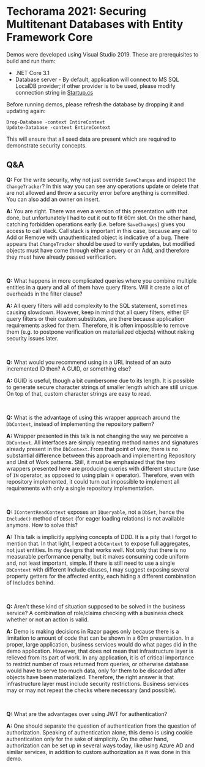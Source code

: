 # Techorama 2021: Securing Multitenant Databases with Entity Framework Core

Demos were developed using Visual Studio 2019. These are prerequisites to build and run them:
  - .NET Core 3.1
  - Database server - By default, application will connect to MS SQL LocalDB provider; if other provider is to be used, please modify connection string in [Startup.cs](https://github.com/zoran-horvat/conf-techorama-2021/blob/master/01%20Initial/Demo/Startup.cs "Startup.cs")

Before running demos, please refresh the database by dropping it and updating again:

    Drop-Database -context EntireContext
    Update-Database -context EntireContext

This will ensure that all seed data are present which are required to demonstrate security concepts.

## Q&A

**Q:** For the write security, why not just override `SaveChanges` and inspect the `ChangeTracker`? In this way you can see any operations update or delete that are not allowed and throw a security error before anything is committed. You can also add an owner on insert.

**A:** You are right. There was even a version of this presentation with that done, but unfortunately I had to cut it out to fit 60m slot. On the other hand, catching forbidden operations early (i.e. before `SaveChanges`) gives you access to call stack. Call stack is important in this case, because any call to Add or Remove with unauthenticated object is indicative of a bug. There appears that `ChangeTracker` should be used to verify updates, but modified objects must have come through either a query or an Add, and therefore they must have already passed verification.

&nbsp;

**Q:** What happens in more complicated queries where you combine multiple entities in a query and all of them have query filters. Will it create a lot of overheads in the filter clause?

**A:** All query filters will add complexity to the SQL statement, sometimes causing slowdown. However, keep in mind that all query filters, either EF query filters or their custom substitutes, are there because application requirements asked for them. Therefore, it is often impossible to remove them (e.g. to postpone verification on materialized objects) without risking security issues later.

&nbsp;

**Q:** What would you recommend using in a URL instead of an auto incremented ID then? A GUID, or something else?

**A:** GUID is useful, though a bit cumbersome due to its length. It is possible to generate secure character strings of smaller length which are still unique. On top of that, custom character strings are easy to read.

&nbsp;

**Q:** What is the advantage of using this wrapper approach around the `DbContext`, instead of implementing the repository pattern?

**A:** Wrapper presented in this talk is not changing the way we perceive a `DbContext`. All interfaces are simply repeating method names and signatures already present in the `DbContext`. From that point of view, there is no substantial difference between this approach and implementing Repository and Unit of Work patterns. Still, it must be emphasized that the two wrappers presented here are producing queries with different structure (use of `IN` operator, as opposed to using plain = operator). Therefore, even with repository implemented, it could turn out impossible to implement all requirements with only a single repository implementation.

&nbsp;

**Q:** `IContentReadContext` exposes an `IQueryable`, not a `DbSet`, hence the `Include()` method of `DbSet` (for eager loading relations) is not available anymore. How to solve this?

**A:** This talk is implicitly applying concepts of DDD. It is a pity that I forgot to mention that. In that light, I expect a `DbContext` to expose full aggregates, not just entities. In my designs that works well. Not only that there is no measurable performance penalty, but it makes consuming code uniform and, not least important, simple. If there is still need to use a single `DbContext` with different Include clauses, I may suggest exposing several property getters for the affected entity, each hiding a different combination of Includes behind.

&nbsp;

**Q:** Aren't these kind of situation supposed to be solved in the business service? A combination of role/claims checking with a business check whether or not an action is valid.

**A:** Demo is making decisions in Razor pages only because there is a limitation to amount of code that can be shown in a 60m presentation. In a proper, large application, business services would do what pages did in the demo application. However, that does not mean that infrastructure layer is relieved from its part of work. In any application, it is of critical importance to restrict number of rows returned from queries, or otherwise database would have to serve too much data, only for them to be discarded after objects have been materialized. Therefore, the right answer is that infrastructure layer must include security restrictions. Business services may or may not repeat the checks where necessary (and possible).

&nbsp;

**Q:** What are the advantages over using JWT for authentication?

**A:** One should separate the question of authentication from the question of authorization. Speaking of authentication alone, this demo is using cookie authentication only for the sake of simplicity. On the other hand, authorization can be set up in several ways today, like using Azure AD and similar services, in addition to custom authorization as it was done in this demo.